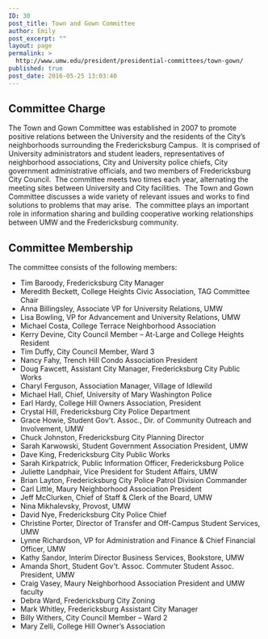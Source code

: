 ```yaml
---
ID: 30
post_title: Town and Gown Committee
author: Emily
post_excerpt: ""
layout: page
permalink: >
  http://www.umw.edu/president/presidential-committees/town-gown/
published: true
post_date: 2016-05-25 13:03:40
---
```

<h2>Committee Charge</h2>
The Town and Gown Committee was established in 2007 to promote positive relations between the University and the residents of the City’s neighborhoods surrounding the Fredericksburg Campus.  It is comprised of University administrators and student leaders, representatives of neighborhood associations, City and University police chiefs, City government administrative officials, and two members of Fredericksburg City Council.  The committee meets two times each year, alternating the meeting sites between University and City facilities.  The Town and Gown Committee discusses a wide variety of relevant issues and works to find solutions to problems that may arise.  The committee plays an important role in information sharing and building cooperative working relationships between UMW and the Fredericksburg community.
<h2>Committee Membership</h2>
The committee consists of the following members:
<ul>
 	<li>Tim Baroody, Fredericksburg City Manager</li>
 	<li>Meredith Beckett, College Heights Civic Association, TAG Committee Chair</li>
 	<li>Anna Billingsley, Associate VP for University Relations, UMW</li>
 	<li>Lisa Bowling, VP for Advancement and University Relations, UMW</li>
 	<li>Michael Costa, College Terrace Neighborhood Association</li>
 	<li>Kerry Devine, City Council Member – At-Large and College Heights Resident</li>
 	<li>Tim Duffy, City Council Member, Ward 3</li>
 	<li>Nancy Fahy, Trench Hill Condo Association President</li>
 	<li>Doug Fawcett, Assistant City Manager, Fredericksburg City Public Works</li>
 	<li>Charyl Ferguson, Association Manager, Village of Idlewild</li>
 	<li>Michael Hall, Chief, University of Mary Washington Police</li>
 	<li>Earl Hardy, College Hill Owners Association, President</li>
 	<li>Crystal Hill, Fredericksburg City Police Department</li>
 	<li>Grace Howie, Student Gov't. Assoc., Dir. of Community Outreach and Involvement, UMW</li>
 	<li>Chuck Johnston, Fredericksburg City Planning Director</li>
 	<li>Sarah Karwowski, Student Government Association President, UMW</li>
 	<li>Dave King, Fredericksburg City Public Works</li>
 	<li>Sarah Kirkpatrick, Public Information Officer, Fredericksburg Police</li>
 	<li>Juliette Landphair, Vice President for Student Affairs, UMW</li>
 	<li>Brian Layton, Fredericksburg City Police Patrol Division Commander</li>
 	<li>Carl Little, Maury Neighborhood Association President</li>
 	<li>Jeff McClurken, Chief of Staff &amp; Clerk of the Board, UMW</li>
 	<li>Nina Mikhalevsky, Provost, UMW</li>
 	<li>David Nye, Fredericksburg City Police Chief</li>
 	<li>Christine Porter, Director of Transfer and Off-Campus Student Services, UMW</li>
 	<li>Lynne Richardson, VP for Administration and Finance &amp; Chief Financial Officer, UMW</li>
 	<li>Kathy Sandor, Interim Director Business Services, Bookstore, UMW</li>
 	<li>Amanda Short, Student Gov't. Assoc. Commuter Student Assoc. President, UMW</li>
 	<li>Craig Vasey, Maury Neighborhood Association President and UMW faculty</li>
 	<li>Debra Ward, Fredericksburg City Zoning</li>
 	<li>Mark Whitley, Fredericksburg Assistant City Manager</li>
 	<li>Billy Withers, City Council Member – Ward 2</li>
 	<li>Mary Zelli, College Hill Owner’s Association</li>
</ul>